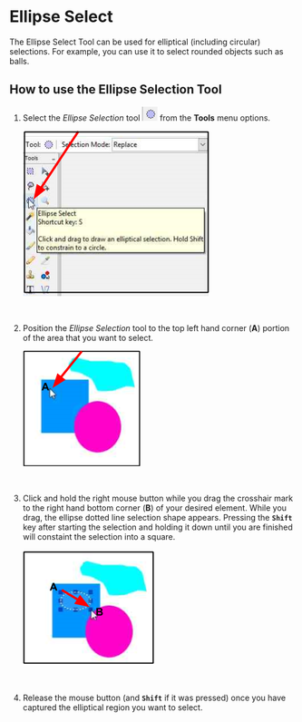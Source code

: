 # Ellipse Select
The Ellipse Select Tool can be used for elliptical (including circular) selections. For example, you can use it to select rounded objects such as balls. 

## How to use the Ellipse Selection Tool
1. Select the *Ellipse Selection* tool ![Ellipse icon](img/ellipse.png) from the **Tools** menu options.

     ![Ellipse](img/ellipseselect.png)  

    &nbsp;

2. Position the *Ellipse Selection* tool to the top left hand corner (**A**) portion of the area that you want to select.

     ![Ellipse Position](img/ellipseposition.png) 

    &nbsp;

3. Click and hold the right mouse button while you drag the crosshair mark to the right hand bottom corner (**B**) of your desired element. While you drag, the ellipse dotted line selection shape appears. Pressing the **`Shift`** key after starting the selection and holding it down until you are finished will constaint the selection into a square. 
 
     ![Ellipse Example](img/ellipsecreate.png) 

     &nbsp;

 4. Release the mouse button (and **`Shift`** if it was pressed) once you have captured the elliptical region you want to select.   
     

